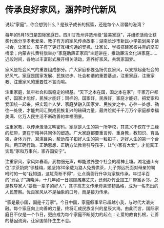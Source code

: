 # 传承良好家风，涵养时代新风

说起“家庭”，你会想到什么？是孩子成长的摇篮，还是每个人温馨的港湾？

每年的5月15日是国际家庭日。四川甘孜州评选州级“最美家庭”，并组织活动让获奖代表分享孝老爱亲、教子有方的家风传承故事；湖南长沙市新民小学策划亲子读书会，让家长、孩子有了更好互相沟通的契机，让家长、学校搭建家校共育的坚实桥梁；内蒙古扎赉特旗举办“家庭助廉正家风”主题讲座，推动廉洁文化进家庭……近段时间，各地以丰富形式展开相关活动，涵养好家风，共筑家国梦。

家风是社会风气的重要组成部分。广大家庭都要弘扬优良家风，以支撑起全社会的好风气。家庭是国家发展、民族进步、社会和谐的重要基点，注重家庭、注重家教、注重家风的重要性不言而喻。

注重家庭，筑牢社会和谐稳定的根基。“天下之本在国，国之本在家”。千家万户都好，国家才能好，民族才能好；同样的，国家好，民族好，家庭才能好。把爱家和爱国统一起来，把实现个人梦、家庭梦融入国家梦、民族梦之中，心往一处想、劲往一处使，才能共同汇聚成民族复兴的磅礴力量，最终绘就千千万万个家庭都幸福美满、亿万人民生活不断改善的幸福图景。

注重家教，以传承激活文明密码。家庭是人生的第一所学校，其意义不仅在于血缘的纽带，更在于精神共同体的塑造。广大家庭都要重言传、重身教，教知识、育品德，身体力行、耳濡目染，帮助孩子扣好人生的第一粒扣子，迈好人生的第一个台阶。用正确行动、正确思想、正确方法教育引导孩子，让“小家有大爱”，才能真正实现“家和万事兴，家齐国安宁”。

注重家风，家风如春雨，润物细无声，却能滋养整个社会的精神土壤。湖北通山有位“凉茶奶奶”徐桂梅，她坚持30余载为路人免费供茶，儿子郑远托面对母亲的嘱咐时的一句“我知道，这缸茶断不得”，让点滴善行升华为家族传承。年过半百的“弱女子”胡晓萍，十几年如一日照顾瘫痪丈夫，还创办竹业加工厂带富乡邻，总是教导家人“要做一辈子的好人”，其子高志文传承母亲坚韧品格，成为一名杰出的人民警察。优良家风从不是抽象的口号，而是接力传承。

“家是最小国，国是千万家”。今日中国，家庭叙事早已超越小我，与时代大潮交融。每个家庭向上向善的力量，终将汇成民族复兴的星辰大海。由此而言，国际家庭日不仅是一个节日，更应成为每个家庭不断努力的起点：让爱的教育扎根，让善的基因流淌，让家国情怀生生不息。